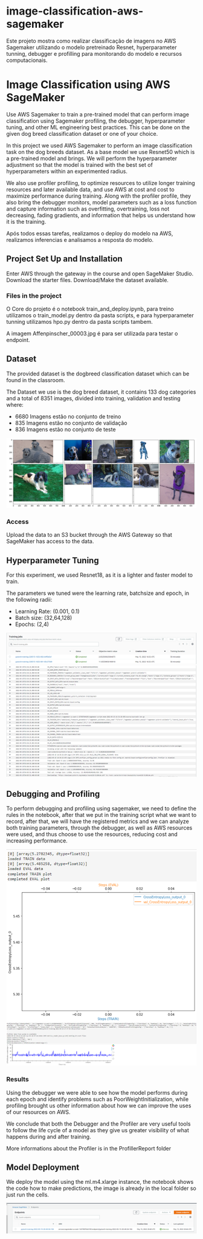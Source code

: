 # image-classification-aws-sagemaker
Este projeto mostra como realizar classificação de imagens no AWS Sagemaker utilizando o modelo pretreinado Resnet, hyperparameter tunning, debugger e profilling para monitorando do modelo e recursos computacionais.

# Image Classification using AWS SageMaker

Use AWS Sagemaker to train a pre-trained model that can perform image classification using Sagemaker profiling, the debugger, hyperparameter tuning, and other ML engineering best practices. This can be done on the given dog breed classification dataset or one of your choice.

In this project we used AWS Sagemaker to perform an image classification task on the dog breeds dataset. As a base model we use Resnet50 which is a pre-trained model and brings. We will perform the hyperparameter adjustment so that the model is trained with the best set of hyperparameters within an experimented radius.

We also use profiler profiling, to optimize resources to utilize longer training resources and later available data, and use AWS at cost and cost to maximize performance during training. Along with the profiler profile, they also bring the debugger monitors, model parameters such as a loss function and capture information such as overfitting, overtraining, loss not decreasing, fading gradients, and information that helps us understand how it is the training.

Após todos essas tarefas, realizamos o deploy do modelo na AWS, realizamos inferencias e analisamos a resposta do modelo.

## Project Set Up and Installation
Enter AWS through the gateway in the course and open SageMaker Studio. 
Download the starter files.
Download/Make the dataset available.

### Files in the project
O Core do projeto é o notebook train_and_deploy.ipynb, para treino utilizamos o train_model.py dentro da pasta scripts, e para hyperparameter tunning utilizamos hpo.py dentro da pasta scripts tambem.

A imagem Affenpinscher_00003.jpg é para ser utilizada para testar o endpoint.


## Dataset
The provided dataset is the dogbreed classification dataset which can be found in the classroom.

The Dataset we use is the dog breed dataset, it contains 133 dog categories and a total of 8351 images, divided into training, validation and testing where:

- 6680 Imagens estão no conjunto de treino
- 835 Imagens estão no conjunto de validação
- 836 Imagens estão no conjunto de teste

![images/dog_images.png](images/dog_images.png)

### Access
Upload the data to an S3 bucket through the AWS Gateway so that SageMaker has access to the data. 

## Hyperparameter Tuning

For this experiment, we used Resnet18, as it is a lighter and faster model to train.

The parameters we tuned were the learning rate, batchsize and epoch, in the following radii:
- Learning Rate: (0.001, 0.1)
- Batch size: (32,64,128)
- Epochs: (2,4)

![images/hpo_sagemaker.png](images/hpo_sagemaker.png)
![images/hpo3.png](images/hpo3.png)

## Debugging and Profiling

To perform debugging and profiling using sagemaker, we need to define the rules in the notebook, after that we put in the training script what we want to record, after that, we will have the registered metrics and we can analyze both training parameters, through the debugger, as well as AWS resources were used, and thus choose to use the resources, reducing cost and increasing performance.

![images/debugger.png](images/debugger.png)
![images/profiller.png](images/profiller.png)


### Results

Using the debugger we were able to see how the model performs during each epoch and identify problems such as PoorWeightInitialization, while profiling brought us other information about how we can improve the uses of our resources on AWS.

We conclude that both the Debugger and the Profiler are very useful tools to follow the life cycle of a model as they give us greater visibility of what happens during and after training.

More informations about the Profiler is in the ProfillerReport folder


## Model Deployment

We deploy the model using the ml.m4.xlarge instance, the notebook shows the code how to make predictions, the image is already in the local folder so just run the cells.

![images/model_deployment_endpoint.png](images/model_deployment_endpoint.png)
